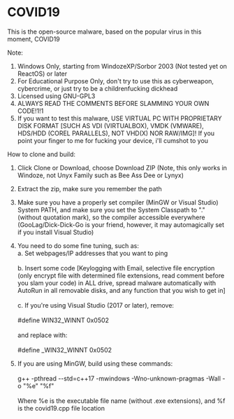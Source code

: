 # COVID19
This is the open-source malware, based on the popular virus in this moment, COVID19


Note:

1. Windows Only, starting from WindozeXP/Sorbor 2003 (Not tested yet on ReactOS) or later
2. For Educational Purpose Only, don't try to use this as cyberweapon, cybercrime, or just try to be a childrenfucking dickhead
3. Licensed using GNU-GPL3
4. ALWAYS READ THE COMMENTS BEFORE SLAMMING YOUR OWN CODE!1!1
5. If you want to test this malware, USE VIRTUAL PC WITH PROPRIETARY DISK FORMAT [SUCH AS VDI (VIRTUALBOX), VMDK (VMWARE), HDS/HDD (COREL PARALLELS), NOT VHD(X) NOR RAW/IMG]! If you point your finger to me for fucking your device, i'll cumshot to you

How to clone and build:

1. Click Clone or Download, choose Download ZIP (Note, this only works in Windoze, not Unyx Family such as Bee Ass Dee or Lynyx)
2. Extract the zip, make sure you remember the path
3. Make sure you have a properly set compiler (MinGW or Visual Studio) System PATH, and make sure you set the System Classpath to "." (without quotation mark), so the compiler accessible everywhere (GooLag/Dick-Dick-Go is your friend, however, it may automagically set if you install Visual Studio)
4. You need to do some fine tuning, such as:
<br>a. Set webpages/IP addresses that you want to ping</br>
<br>b. Insert some code [Keylogging with Email, selective file encryption (only encrypt file with determined file extensions, read comment before you slam your code) in ALL drive, spread malware automatically with AutoRun in all removable disks, and any function that you wish to get in]</br>
<br>c. If you're using Visual Studio (2017 or later), remove:</br>
<br>#define WIN32_WINNT 0x0502</br>
<br>and replace with:</br>
<br>#define _WIN32_WINNT 0x0502</br>

5. If you are using MinGW, build using these commands:</br>
<br>g++ -pthread --std=c++17 -mwindows -Wno-unknown-pragmas -Wall -o "%e" "%f"</br>
<br>Where %e is the executable file name (without .exe extensions), and %f is the covid19.cpp file location</br>
